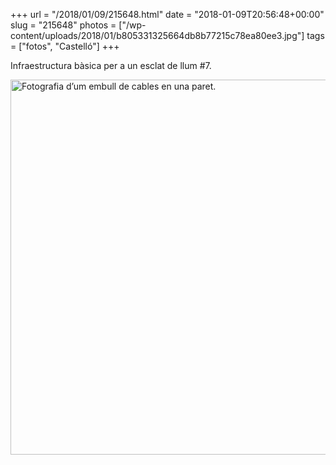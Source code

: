 +++
url = "/2018/01/09/215648.html"
date = "2018-01-09T20:56:48+00:00"
slug = "215648"
photos = ["/wp-content/uploads/2018/01/b805331325664db8b77215c78ea80ee3.jpg"]
tags = ["fotos", "Castelló"]
+++

Infraestructura bàsica per a un esclat de llum #7.

<img src="/wp-content/uploads/2018/01/b805331325664db8b77215c78ea80ee3.jpg" height="600" width="600" alt="Fotografia d’um embull de cables en una paret.">
